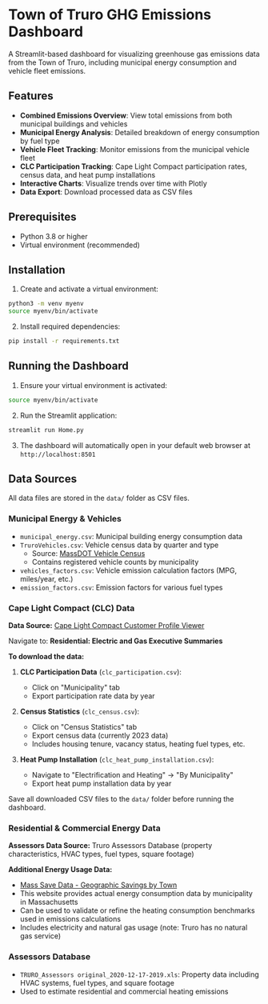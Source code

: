 # Town of Truro GHG Emissions Dashboard

A Streamlit-based dashboard for visualizing greenhouse gas emissions data from the Town of Truro, including municipal energy consumption and vehicle fleet emissions.

## Features

- **Combined Emissions Overview**: View total emissions from both municipal buildings and vehicles
- **Municipal Energy Analysis**: Detailed breakdown of energy consumption by fuel type
- **Vehicle Fleet Tracking**: Monitor emissions from the municipal vehicle fleet
- **CLC Participation Tracking**: Cape Light Compact participation rates, census data, and heat pump installations
- **Interactive Charts**: Visualize trends over time with Plotly
- **Data Export**: Download processed data as CSV files

## Prerequisites

- Python 3.8 or higher
- Virtual environment (recommended)

## Installation

1. Create and activate a virtual environment:
```bash
python3 -m venv myenv
source myenv/bin/activate
```

2. Install required dependencies:
```bash
pip install -r requirements.txt
```

## Running the Dashboard

1. Ensure your virtual environment is activated:
```bash
source myenv/bin/activate
```

2. Run the Streamlit application:
```bash
streamlit run Home.py
```

3. The dashboard will automatically open in your default web browser at `http://localhost:8501`

## Data Sources

All data files are stored in the `data/` folder as CSV files.

### Municipal Energy & Vehicles
- `municipal_energy.csv`: Municipal building energy consumption data
- `TruroVehicles.csv`: Vehicle census data by quarter and type
  - Source: [MassDOT Vehicle Census](https://geodot-massdot.hub.arcgis.com/pages/vehicle-census)
  - Contains registered vehicle counts by municipality
- `vehicles_factors.csv`: Vehicle emission calculation factors (MPG, miles/year, etc.)
- `emission_factors.csv`: Emission factors for various fuel types

### Cape Light Compact (CLC) Data

**Data Source:** [Cape Light Compact Customer Profile Viewer](https://viewer.dnv.com/macustomerprofile/entity/1444/report/2078)

Navigate to: **Residential: Electric and Gas Executive Summaries**

**To download the data:**

1. **CLC Participation Data** (`clc_participation.csv`):
   - Click on "Municipality" tab
   - Export participation rate data by year

2. **Census Statistics** (`clc_census.csv`):
   - Click on "Census Statistics" tab
   - Export census data (currently 2023 data)
   - Includes housing tenure, vacancy status, heating fuel types, etc.

3. **Heat Pump Installation** (`clc_heat_pump_installation.csv`):
   - Navigate to "Electrification and Heating" → "By Municipality"
   - Export heat pump installation data by year

Save all downloaded CSV files to the `data/` folder before running the dashboard.

### Residential & Commercial Energy Data

**Assessors Data Source:** Truro Assessors Database (property characteristics, HVAC types, fuel types, square footage)

**Additional Energy Usage Data:**
- [Mass Save Data - Geographic Savings by Town](https://www.masssavedata.com/Public/GeographicSavings)
- This website provides actual energy consumption data by municipality in Massachusetts
- Can be used to validate or refine the heating consumption benchmarks used in emissions calculations
- Includes electricity and natural gas usage (note: Truro has no natural gas service)

### Assessors Database
- `TRURO_Assessors original_2020-12-17-2019.xls`: Property data including HVAC systems, fuel types, and square footage
- Used to estimate residential and commercial heating emissions


